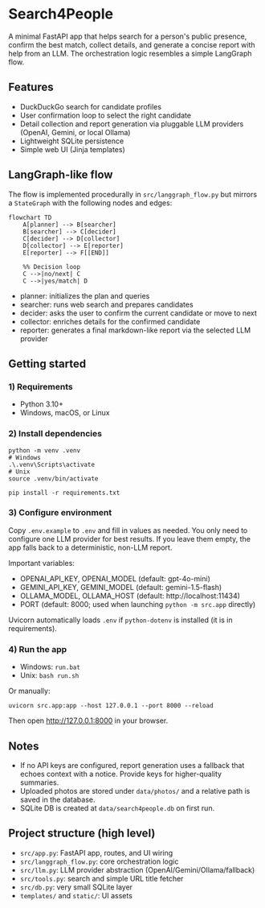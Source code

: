 # Search4People

A minimal FastAPI app that helps search for a person's public presence, confirm the best match, collect details, and generate a concise report with help from an LLM. The orchestration logic resembles a simple LangGraph flow.

## Features
- DuckDuckGo search for candidate profiles
- User confirmation loop to select the right candidate
- Detail collection and report generation via pluggable LLM providers (OpenAI, Gemini, or local Ollama)
- Lightweight SQLite persistence
- Simple web UI (Jinja templates)

## LangGraph-like flow
The flow is implemented procedurally in `src/langgraph_flow.py` but mirrors a `StateGraph` with the following nodes and edges:

```mermaid
flowchart TD
    A[planner] --> B[searcher]
    B[searcher] --> C[decider]
    C[decider] --> D[collector]
    D[collector] --> E[reporter]
    E[reporter] --> F[[END]]

    %% Decision loop
    C -->|no/next| C
    C -->|yes/match| D
```

- planner: initializes the plan and queries
- searcher: runs web search and prepares candidates
- decider: asks the user to confirm the current candidate or move to next
- collector: enriches details for the confirmed candidate
- reporter: generates a final markdown-like report via the selected LLM provider

## Getting started

### 1) Requirements
- Python 3.10+
- Windows, macOS, or Linux

### 2) Install dependencies
```
python -m venv .venv
# Windows
.\.venv\Scripts\activate
# Unix
source .venv/bin/activate

pip install -r requirements.txt
```

### 3) Configure environment
Copy `.env.example` to `.env` and fill in values as needed. You only need to configure one LLM provider for best results. If you leave them empty, the app falls back to a deterministic, non-LLM report.

Important variables:
- OPENAI_API_KEY, OPENAI_MODEL (default: gpt-4o-mini)
- GEMINI_API_KEY, GEMINI_MODEL (default: gemini-1.5-flash)
- OLLAMA_MODEL, OLLAMA_HOST (default: http://localhost:11434)
- PORT (default: 8000; used when launching `python -m src.app` directly)

Uvicorn automatically loads `.env` if `python-dotenv` is installed (it is in requirements).

### 4) Run the app
- Windows: `run.bat`
- Unix: `bash run.sh`

Or manually:
```
uvicorn src.app:app --host 127.0.0.1 --port 8000 --reload
```

Then open http://127.0.0.1:8000 in your browser.

## Notes
- If no API keys are configured, report generation uses a fallback that echoes context with a notice. Provide keys for higher-quality summaries.
- Uploaded photos are stored under `data/photos/` and a relative path is saved in the database.
- SQLite DB is created at `data/search4people.db` on first run.

## Project structure (high level)
- `src/app.py`: FastAPI app, routes, and UI wiring
- `src/langgraph_flow.py`: core orchestration logic
- `src/llm.py`: LLM provider abstraction (OpenAI/Gemini/Ollama/fallback)
- `src/tools.py`: search and simple URL title fetcher
- `src/db.py`: very small SQLite layer
- `templates/` and `static/`: UI assets
